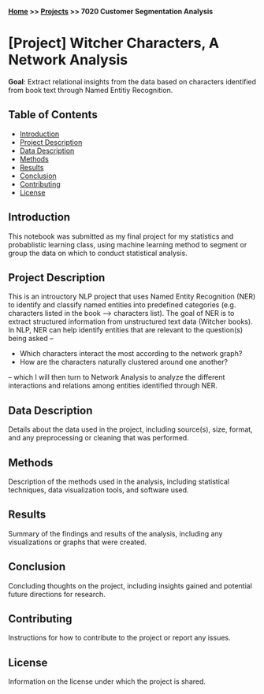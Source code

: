 **[Home](https://yvesmango.github.io/) >> [Projects](https://yvesmango.github.io/projects) >>  7020 Customer Segmentation Analysis**

# [Project] Witcher Characters, A Network Analysis

**Goal**: Extract relational insights from the data based on characters identified from book text through Named Entitiy Recognition. 

## Table of Contents

- [Introduction](#introduction)
- [Project Description](#project-description)
- [Data Description](#data-description)
- [Methods](#methods)
- [Results](#results)
- [Conclusion](#conclusion)
- [Contributing](#contributing)
- [License](#license)

## Introduction

This notebook was submitted as my final project for my statistics and probablistic learning class, using machine learning method to segment or group the data on which to conduct statistical analysis.

## Project Description

This is an introuctory NLP project that uses Named Entity Recognition (NER) to identify and classify named entities into predefined categories (e.g. characters listed in the book --> characters list). The goal of NER is to extract structured information from unstructured text data (Witcher books). In NLP, NER can help identify entities that are relevant to the question(s) being asked –

 * Which characters interact the most according to the network graph?
 * How are the characters naturally clustered around one another?

– which I will then turn to Network Analysis to analyze the different interactions and relations among entities identified through NER.

## Data Description

Details about the data used in the project, including source(s), size, format, and any preprocessing or cleaning that was performed.

## Methods

Description of the methods used in the analysis, including statistical techniques, data visualization tools, and software used.

## Results

Summary of the findings and results of the analysis, including any visualizations or graphs that were created.

## Conclusion

Concluding thoughts on the project, including insights gained and potential future directions for research.

## Contributing

Instructions for how to contribute to the project or report any issues.

## License

Information on the license under which the project is shared.

